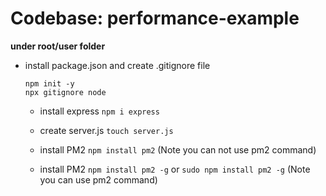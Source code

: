 # Codebase: performance-example

**under root/user folder**

- install package.json and create .gitignore file 
  ```
  npm init -y 
  npx gitignore node
  ````

  - install express `npm i express` 

  - create server.js `touch server.js`

  - install PM2 `npm install pm2` (Note you can not use pm2 command)

  - install PM2 `npm install pm2 -g` or `sudo npm install pm2 -g` (Note you can use pm2 command)
  
  


